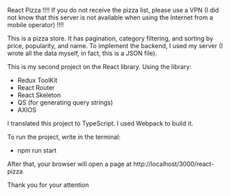 React Pizza
!!!! If you do not receive the pizza list, please use a VPN (I did not know that this server is not available when using the Internet from a mobile operator) !!!!

This is a pizza store. It has pagination, category filtering, and sorting by price, popularity, and name.
To implement the backend, I used my server (I wrote all the data myself, in fact, this is a JSON file).

This is my second project on the React library.
Using the library:

- Redux ToolKit
- React Router
- React Skeleton
- QS (for generating query strings)
- AXIOS

I translated this project to TypeScript.
I used Webpack to build it.

To run the project, write in the terminal:

- npm run start

After that, your browser will open a page at http://localhost/3000/react-pizza

Thank you for your attention
